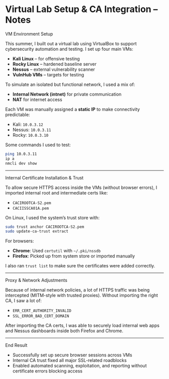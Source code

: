# Virtual Lab Setup & CA Integration – Notes

VM Environment Setup

This summer, I built out a virtual lab using VirtualBox to support cybersecurity automation and testing. I set up four main VMs:

- **Kali Linux** – for offensive testing
- **Rocky Linux** – hardened baseline server
- **Nessus** – external vulnerability scanner
- **VulnHub VMs** – targets for testing

To simulate an isolated but functional network, I used a mix of:
- **Internal Network (intnet)** for private communication
- **NAT** for internet access

Each VM was manually assigned a **static IP** to make connectivity predictable:
- Kali: `10.0.3.12`
- Nessus: `10.0.3.11`
- Rocky: `10.0.3.10`

Some commands I used to test:
```bash
ping 10.0.3.11
ip a
nmcli dev show
```

---

Internal Certificate Installation & Trust

To allow secure HTTPS access inside the VMs (without browser errors), I imported internal root and intermediate certs like:

- `CACIROOTCA-S2.pem`
- `CACIISSCA01A.pem`

On Linux, I used the system’s trust store with:

```bash
sudo trust anchor CACIROOTCA-S2.pem
sudo update-ca-trust extract
```

For browsers:
- **Chrome**: Used `certutil` with `~/.pki/nssdb`
- **Firefox**: Picked up from system store or imported manually

I also ran `trust list` to make sure the certificates were added correctly.

---

Proxy & Network Adjustments

Because of internal network policies, a lot of HTTPS traffic was being intercepted (MITM-style with trusted proxies). Without importing the right CA, I saw a lot of:

- `ERR_CERT_AUTHORITY_INVALID`
- `SSL_ERROR_BAD_CERT_DOMAIN`

After importing the CA certs, I was able to securely load internal web apps and Nessus dashboards inside both Firefox and Chrome.

---

End Result

- Successfully set up secure browser sessions across VMs
- Internal CA trust fixed all major SSL-related roadblocks
- Enabled automated scanning, exploitation, and reporting without certificate errors blocking access
